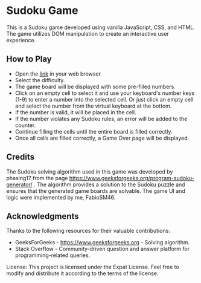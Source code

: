 # Sudoku Game

This is a Sudoku game developed using vanilla JavaScript, CSS, and HTML. The game utilizes DOM manipulation to create an interactive user experience.

## How to Play

 - Open the [link](https://fabiosm46.github.io/sudoku/) in your web browser.
 - Select the difficulty.
 - The game board will be displayed with some pre-filled numbers.
 - Click on an empty cell to select it and use your keyboard's number
   keys (1-9) to enter a number into the selected cell. Or just click an
   empty cell and select the number from the virtual keyboard at the
   bottom.
 - If the number is valid, it will be placed in the cell.
 - If the number violates any Sudoku rules, an error will be added to the counter.
 - Continue filling the cells until the entire board is filled
   correctly.
 - Once all cells are filled correctly, a Game Over page will be displayed.

## Credits

The Sudoku solving algorithm used in this game was developed by phasing17 from the page https://www.geeksforgeeks.org/program-sudoku-generator/ . The algorithm provides a solution to the Sudoku puzzle and ensures that the generated game boards are solvable.
The game UI and logic were implemented by me, FabioSM46.

## Acknowledgments

Thanks to the following resources for their valuable contributions:

 - GeeksForGeeks - https://www.geeksforgeeks.org - Solving algorithm.
 - Stack Overflow - Community-driven question and answer platform for
   programming-related queries.

License:
This project is licensed under the Expat License. Feel free to modify and distribute it according to the terms of the license.
